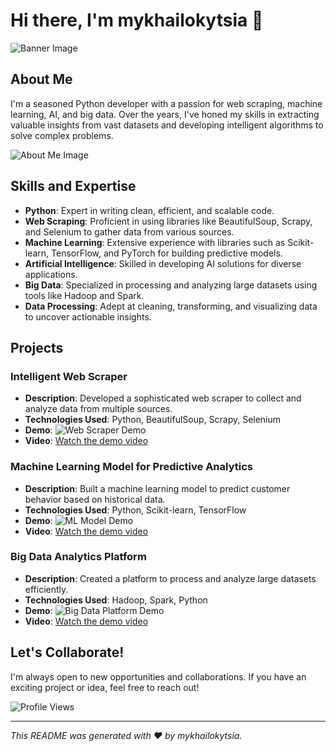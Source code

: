 # Hi there, I'm mykhailokytsia 👋

![Banner Image](https://via.placeholder.com/1000x300.png?text=Welcome+to+My+GitHub+Profile)

## About Me
I'm a seasoned Python developer with a passion for web scraping, machine learning, AI, and big data. Over the years, I've honed my skills in extracting valuable insights from vast datasets and developing intelligent algorithms to solve complex problems.

![About Me Image](https://via.placeholder.com/600x400.png?text=About+Me)

## Skills and Expertise
- **Python**: Expert in writing clean, efficient, and scalable code.
- **Web Scraping**: Proficient in using libraries like BeautifulSoup, Scrapy, and Selenium to gather data from various sources.
- **Machine Learning**: Extensive experience with libraries such as Scikit-learn, TensorFlow, and PyTorch for building predictive models.
- **Artificial Intelligence**: Skilled in developing AI solutions for diverse applications.
- **Big Data**: Specialized in processing and analyzing large datasets using tools like Hadoop and Spark.
- **Data Processing**: Adept at cleaning, transforming, and visualizing data to uncover actionable insights.

## Projects
### Intelligent Web Scraper
- **Description**: Developed a sophisticated web scraper to collect and analyze data from multiple sources.
- **Technologies Used**: Python, BeautifulSoup, Scrapy, Selenium
- **Demo**: ![Web Scraper Demo](https://via.placeholder.com/400x250.png?text=Web+Scraper+Demo)
- **Video**: [Watch the demo video](https://www.youtube.com/watch?v=demo)

### Machine Learning Model for Predictive Analytics
- **Description**: Built a machine learning model to predict customer behavior based on historical data.
- **Technologies Used**: Python, Scikit-learn, TensorFlow
- **Demo**: ![ML Model Demo](https://via.placeholder.com/400x250.png?text=ML+Model+Demo)
- **Video**: [Watch the demo video](https://www.youtube.com/watch?v=demo)

### Big Data Analytics Platform
- **Description**: Created a platform to process and analyze large datasets efficiently.
- **Technologies Used**: Hadoop, Spark, Python
- **Demo**: ![Big Data Platform Demo](https://via.placeholder.com/400x250.png?text=Big+Data+Platform+Demo)
- **Video**: [Watch the demo video](https://www.youtube.com/watch?v=demo)

## Let's Collaborate!
I'm always open to new opportunities and collaborations. If you have an exciting project or idea, feel free to reach out!

![Profile Views](https://komarev.com/ghpvc/?username=your-github-username&color=brightgreen)

---

*This README was generated with ❤️ by mykhailokytsia.*
